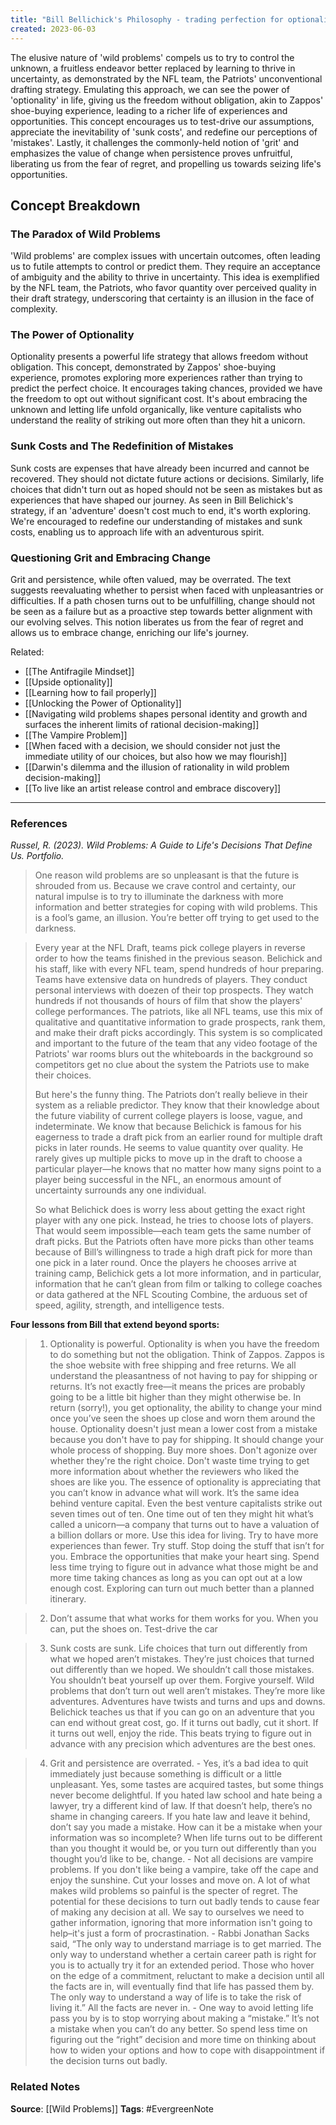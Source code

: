 ```yaml
---
title: "Bill Bellichick's Philosophy - trading perfection for optionality"
created: 2023-06-03
---
```


The elusive nature of 'wild problems' compels us to try to control the unknown, a fruitless endeavor better replaced by learning to thrive in uncertainty, as demonstrated by the NFL team, the Patriots' unconventional drafting strategy. Emulating this approach, we can see the power of 'optionality' in life, giving us the freedom without obligation, akin to Zappos' shoe-buying experience, leading to a richer life of experiences and opportunities. This concept encourages us to test-drive our assumptions, appreciate the inevitability of 'sunk costs', and redefine our perceptions of 'mistakes'. Lastly, it challenges the commonly-held notion of 'grit' and emphasizes the value of change when persistence proves unfruitful, liberating us from the fear of regret, and propelling us towards seizing life's opportunities.

## Concept Breakdown

### The Paradox of Wild Problems
'Wild problems' are complex issues with uncertain outcomes, often leading us to futile attempts to control or predict them. They require an acceptance of ambiguity and the ability to thrive in uncertainty. This idea is exemplified by the NFL team, the Patriots, who favor quantity over perceived quality in their draft strategy, underscoring that certainty is an illusion in the face of complexity.

### The Power of Optionality
Optionality presents a powerful life strategy that allows freedom without obligation. This concept, demonstrated by Zappos' shoe-buying experience, promotes exploring more experiences rather than trying to predict the perfect choice. It encourages taking chances, provided we have the freedom to opt out without significant cost. It's about embracing the unknown and letting life unfold organically, like venture capitalists who understand the reality of striking out more often than they hit a unicorn.

### Sunk Costs and The Redefinition of Mistakes
Sunk costs are expenses that have already been incurred and cannot be recovered. They should not dictate future actions or decisions. Similarly, life choices that didn't turn out as hoped should not be seen as mistakes but as experiences that have shaped our journey. As seen in Bill Belichick's strategy, if an 'adventure' doesn't cost much to end, it's worth exploring. We're encouraged to redefine our understanding of mistakes and sunk costs, enabling us to approach life with an adventurous spirit.

### Questioning Grit and Embracing Change
Grit and persistence, while often valued, may be overrated. The text suggests reevaluating whether to persist when faced with unpleasantries or difficulties. If a path chosen turns out to be unfulfilling, change should not be seen as a failure but as a proactive step towards better alignment with our evolving selves. This notion liberates us from the fear of regret and allows us to embrace change, enriching our life's journey.

Related:
- [[The Antifragile Mindset]]
- [[Upside optionality]]
- [[Learning how to fail properly]]
- [[Unlocking the Power of Optionality]]
- [[Navigating wild problems shapes personal identity and growth and surfaces the inherent limits of rational decision-making]]
- [[The Vampire Problem]]
- [[When faced with a decision, we should consider not just the immediate utility of our choices, but also how we may flourish]]
- [[Darwin's dilemma and the illusion of rationality in wild problem decision-making]]
- [[To live like an artist release control and embrace discovery]]

--- 
### References

*Russel, R. (2023). Wild Problems: A Guide to Life's Decisions That Define Us. Portfolio.*

> One reason wild problems are so unpleasant is that the future is shrouded from us. Because we crave control and certainty, our natural impulse is to try to illuminate the darkness with more information and better strategies for coping with wild problems. This is a fool’s game, an illusion. You’re better off trying to get used to the darkness.

> Every year at the NFL Draft, teams pick college players in reverse order to how the teams finished in the previous season. Belichick and his staff, like with every NFL team, spend hundreds of hour preparing. Teams have extensive data on hundreds of players. They conduct personal interviews with doezen of their top prospects. They watch hundreds if not thousands of hours of film that show the players' college performances. The patriots, like all NFL teams, use this mix of qualitative and quantitative information to grade prospects, rank them, and make their draft picks accordingly. This system is so complicated and important to the future of the team that any video footage of the Patriots' war rooms blurs out the whiteboards in the background so competitors get no clue about the system the Patriots use to make their choices. 
> 
> But here's the funny thing. The Patriots don’t really believe in their system as a reliable predictor. They know that their knowledge about the future viability of current college players is loose, vague, and indeterminate. We know that because Belichick is famous for his eagerness to trade a draft pick from an earlier round for multiple draft picks in later rounds. He seems to value quantity over quality. He rarely gives up multiple picks to move up in the draft to choose a particular player—he knows that no matter how many signs point to a player being successful in the NFL, an enormous amount of uncertainty surrounds any one individual.
> 
> So what Belichick does is worry less about getting the exact right player with any one pick. Instead, he tries to choose lots of players. That would seem impossible—each team gets the same number of draft picks. But the Patriots often have more picks than other teams because of Bill’s willingness to trade a high draft pick for more than one pick in a later round. Once the players he chooses arrive at training camp, Belichick gets a lot more information, and in particular, information that he can’t glean from film or talking to college coaches or data gathered at the NFL Scouting Combine, the arduous set of speed, agility, strength, and intelligence tests.

**Four lessons from Bill that extend beyond sports:**
> 1. Optionality is powerful.
	 Optionality is when you have the freedom to do something but not the obligation. Think of Zappos. Zappos is the shoe website with free shipping and free returns. We all understand the pleasantness of not having to pay for shipping or returns. It’s not exactly free—it means the prices are probably going to be a little bit higher than they might otherwise be. In return (sorry!), you get optionality, the ability to change your mind once you’ve seen the shoes up close and worn them around the house.
	 Optionality doesn't just mean a lower cost from a mistake because you don't have to pay for shipping. It should change your whole process of shopping. Buy more shoes. Don't agonize over whether they're the right choice. Don't waste time trying to get more information about whether the reviewers who liked the shoes are like you.
	 The essence of optionality is appreciating that you can’t know in advance what will work. It’s the same idea behind venture capital. Even the best venture capitalists strike out seven times out of ten. One time out of ten they might hit what’s called a unicorn—a company that turns out to have a valuation of a billion dollars or more.
	 Use this idea for living. Try to have more experiences than fewer. Try stuff. Stop doing the stuff that isn’t for you. Embrace the opportunities that make your heart sing. Spend less time trying to figure out in advance what those might be and more time taking chances as long as you can opt out at a low enough cost. Exploring can turn out much better than a planned itinerary.

> 2. Don’t assume that what works for them works for you. When you can, put the shoes on. Test-drive the car

> 3. Sunk costs are sunk.
	 Life choices that turn out differently from what we hoped aren’t mistakes. They’re just choices that turned out differently than we hoped. We shouldn’t call those mistakes. You shouldn’t beat yourself up over them. Forgive yourself. Wild problems that don’t turn out well aren’t mistakes. They’re more like adventures. Adventures have twists and turns and ups and downs. Belichick teaches us that if you can go on an adventure that you can end without great cost, go. If it turns out badly, cut it short. If it turns out well, enjoy the ride. This beats trying to figure out in advance with any precision which adventures are the best ones.
	 
> 4. Grit and persistence are overrated.
	 - Yes, it’s a bad idea to quit immediately just because something is difficult or a little unpleasant. Yes, some tastes are acquired tastes, but some things never become delightful. If you hated law school and hate being a lawyer, try a different kind of law. If that doesn’t help, there’s no shame in changing careers. If you hate law and leave it behind, don’t say you made a mistake. How can it be a mistake when your information was so incomplete? When life turns out to be different than you thought it would be, or you turn out differently than you thought you’d like to be, change. 
	- Not all decisions are vampire problems. If you don't like being a vampire, take off the cape and enjoy the sunshine. Cut your losses and move on.
	   A lot of what makes wild problems so painful is the specter of regret. The potential for these decisions to turn out badly tends to cause fear of making any decision at all. We say to ourselves we need to gather information, ignoring that more information isn't going to help–it's just a form of procrastination. 
	 - Rabbi Jonathan Sacks said, “The only way to understand marriage is to get married. The only way to understand whether a certain career path is right for you is to actually try it for an extended period. Those who hover on the edge of a commitment, reluctant to make a decision until all the facts are in, will eventually find that life has passed them by. The only way to understand a way of life is to take the risk of living it.” All the facts are never in.
	 - One way to avoid letting life pass you by is to stop worrying about making a “mistake.” It’s not a mistake when you can’t do any better. So spend less time on figuring out the “right” decision and more time on thinking about how to widen your options and how to cope with disappointment if the decision turns out badly.

### Related Notes
**Source**: [[Wild Problems]]
**Tags**: #EvergreenNote

